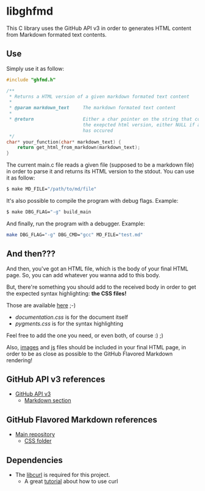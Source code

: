 libghfmd
========

This C library uses the GitHub API v3 in order to generates HTML content from
Markdown formated text contents.


Use
---

Simply use it as follow:

```c
#include "ghfmd.h"

/**
 * Returns a HTML version of a given markdown formated text content
 *
 * @param markdown_text     The markdown formated text content
 *
 * @return                  Either a char pointer on the string that contains
                            the exepcted html version, either NULL if a problem
                            has occured
 */
char* your_function(char* markdown_text) {
    return get_html_from_markdown(markdown_text);
}
```


The current main.c file reads a given file (supposed to be a markdown file) in
order to parse it and returns its HTML version to the stdout.
You can use it as follow:
```bash
$ make MD_FILE="/path/to/md/file"
```

It's also possible to compile the program with debug flags. Example:
```bash
$ make DBG_FLAG="-g" build_main
```

And finally, run the program with a debugger. Example:
```bash
make DBG_FLAG="-g" DBG_CMD="gcc" MD_FILE="test.md"
```



And then???
-----------


And then, you've got an HTML file, which is the body of your final HTML page.
So, you can add whatever you wanna add to this body.

But, there're something you should add to the received body in order to get the
expected syntax highlighting: **the CSS files!**

Those are available [here](resources/css/) ;-)

- *documentation.css* is for the document itself
- *pygments.css* is for the syntax highlighting

Feel free to add the one you need, or even both, of course :) ;)

Also, [images](resources/images/) and [js](resources/js) files should be
included in your final HTML page, in order to be as close as possible to the
GitHub Flavored Markdown rendering!




GitHub API v3 references
------------------------

- [GitHub API v3](http://developer.github.com/v3/)
    - [Markdown section](http://developer.github.com/v3/markdown/)
    
    
    
GitHub Flavored Markdown references
-----------------------------------

- [Main repository](https://github.com/github/github-flavored-markdown)
    - [CSS folder](https://github.com/github/github-flavored-markdown/tree/gh-pages/shared/css)



Dependencies
------------

- The [libcurl](http://curl.haxx.se/libcurl/) is required for this project.
    - A great [tutorial](http://curl.haxx.se/libcurl/c/libcurl-tutorial.html)
      about how to use curl
